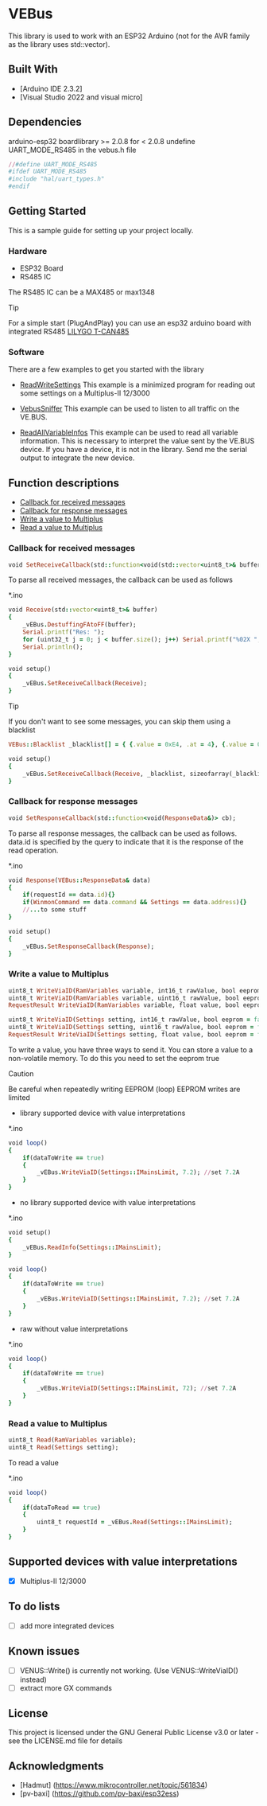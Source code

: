 # VEBus
This library is used to work with an ESP32 Arduino (not for the AVR family as the library uses std::vector).

## Built With
* [Arduino IDE 2.3.2]
* [Visual Studio 2022 and visual micro]

## Dependencies
arduino-esp32 boardlibrary >= 2.0.8 
for < 2.0.8 undefine UART_MODE_RS485 in the vebus.h file
```ruby
//#define UART_MODE_RS485
#ifdef UART_MODE_RS485
#include "hal/uart_types.h"
#endif
```

## Getting Started
This is a sample guide for setting up your project locally.

### Hardware
* ESP32 Board
* RS485 IC

The RS485 IC can be a MAX485 or max1348

> [!TIP]
> For a simple start (PlugAndPlay) you can use an esp32 arduino board with integrated RS485
> [LILYGO T-CAN485](https://a.aliexpress.com/_EzyFDFB)

### Software

There are a few examples to get you started with the library

* [ReadWriteSettings](https://github.com/GitNik1/VEBus/tree/master/Examples/ReadWriteSettings)
This example is a minimized program for reading out some settings on a Multiplus-II 12/3000

* [VebusSniffer](https://github.com/GitNik1/VEBus/tree/master/Examples/VebusSniffer)
This example can be used to listen to all traffic on the VE.BUS.

* [ReadAllVariableInfos](https://github.com/GitNik1/VEBus/tree/master/Examples/ReadAllVariableInfos)
This example can be used to read all variable information. This is necessary to interpret the value sent by the VE.BUS device.
If you have a device, it is not in the library. Send me the serial output to integrate the new device.


## Function descriptions
* [Callback for received messages](https://github.com/GitNik1/VEBusPrivate/blob/updateReadme/README.md#callback-for-received-messages)
* [Callback for response messages](https://github.com/GitNik1/VEBusPrivate/blob/updateReadme/README.md#callback-for-response-messages)
* [Write a value to Multiplus](https://github.com/GitNik1/VEBusPrivate/blob/updateReadme/README.md#write-a-value-to-multiplus)
* [Read a value to Multiplus](https://github.com/GitNik1/VEBusPrivate/blob/updateReadme/README.md#read-a-value-to-multiplus)
### Callback for received messages
```ruby
void SetReceiveCallback(std::function<void(std::vector<uint8_t>& buffer)> cb);
```
To parse all received messages, the callback can be used as follows

*.ino
```ruby
void Receive(std::vector<uint8_t>& buffer)
{
    _vEBus.DestuffingFAtoFF(buffer);
    Serial.printf("Res: ");
    for (uint32_t j = 0; j < buffer.size(); j++) Serial.printf("%02X ", buffer[j]);
    Serial.println();
}

void setup()
{
	_vEBus.SetReceiveCallback(Receive);
}
```
> [!TIP]
> If you don't want to see some messages, you can skip them using a blacklist
```ruby
VEBus::Blacklist _blacklist[] = { {.value = 0xE4, .at = 4}, {.value = 0x55, .at = 4} };

void setup()
{
	_vEBus.SetReceiveCallback(Receive, _blacklist, sizeofarray(_blacklist));
}
```

### Callback for response messages
```ruby
void SetResponseCallback(std::function<void(ResponseData&)> cb);
```
To parse all response messages, the callback can be used as follows.
data.id is specified by the query to indicate that it is the response of the read operation.

*.ino
```ruby
void Response(VEBus::ResponseData& data)
{
	if(requestId == data.id){}
	if(WinmonCommand == data.command && Settings == data.address){}
    //...to some stuff
}

void setup()
{
	_vEBus.SetResponseCallback(Response);
}
```

### Write a value to Multiplus
```ruby
uint8_t WriteViaID(RamVariables variable, int16_t rawValue, bool eeprom = false);
uint8_t WriteViaID(RamVariables variable, uint16_t rawValue, bool eeprom = false);
RequestResult WriteViaID(RamVariables variable, float value, bool eeprom = false);

uint8_t WriteViaID(Settings setting, int16_t rawValue, bool eeprom = false);
uint8_t WriteViaID(Settings setting, uint16_t rawValue, bool eeprom = false);
RequestResult WriteViaID(Settings setting, float value, bool eeprom = false);
```
To write a value, you have three ways to send it. 
You can store a value to a non-volatile memory. To do this you need to set the eeprom true
> [!CAUTION]
> Be careful when repeatedly writing EEPROM (loop)
> EEPROM writes are limited

* library supported device with value interpretations

*.ino
```ruby
void loop()
{
	if(dataToWrite == true)
	{
		_vEBus.WriteViaID(Settings::IMainsLimit, 7.2); //set 7.2A
	}
}
```

* no library supported device with value interpretations

*.ino
```ruby
void setup()
{
	_vEBus.ReadInfo(Settings::IMainsLimit);
}

void loop()
{
	if(dataToWrite == true)
	{
		_vEBus.WriteViaID(Settings::IMainsLimit, 7.2); //set 7.2A
	}
}
```

* raw without value interpretations

*.ino
```ruby
void loop()
{
	if(dataToWrite == true)
	{
		_vEBus.WriteViaID(Settings::IMainsLimit, 72); //set 7.2A
	}
}
```

### Read a value to Multiplus
```ruby
uint8_t Read(RamVariables variable);
uint8_t Read(Settings setting);
```
To read a value

*.ino
```ruby
void loop()
{
	if(dataToRead == true)
	{
		uint8_t requestId = _vEBus.Read(Settings::IMainsLimit);
	}
}
```

## Supported devices with value interpretations
- [X] Multiplus-II 12/3000

## To do lists
- [ ] add more integrated devices

## Known issues
- [ ] VENUS::Write() is currently not working. (Use VENUS::WriteViaID() instead)
- [ ] extract more GX commands

## License

This project is licensed under the GNU General Public License v3.0 or later - see the LICENSE.md file for details

## Acknowledgments

* [Hadmut] (https://www.mikrocontroller.net/topic/561834)
* [pv-baxi] (https://github.com/pv-baxi/esp32ess)